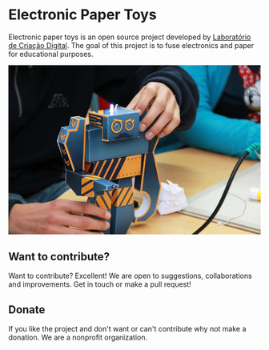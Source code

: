 Electronic Paper Toys
============================

Electronic paper toys is an open source project developed by [Laboratório de Criação Digital](https://www.lcdporto.org). The goal of this project is to fuse electronics and paper for educational purposes.

![Electronic Paper Toys](paper_toys_photo.jpg)

## Want to contribute?

Want to contribute? Excellent! We are open to suggestions, collaborations and improvements. Get in touch or make a pull request!

## Donate

If you like the project and don't want or can't contribute why not make a donation. We are a nonprofit organization.